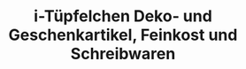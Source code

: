 ---
title: "i-Tüpfelchen Deko- und Geschenkartikel, Feinkost und Schreibwaren"
url: /karlsbad/i-tuepfelchen-deko-und-geschenkartikel-feinkost-und-schreibwaren/
shop: Andenken
---
